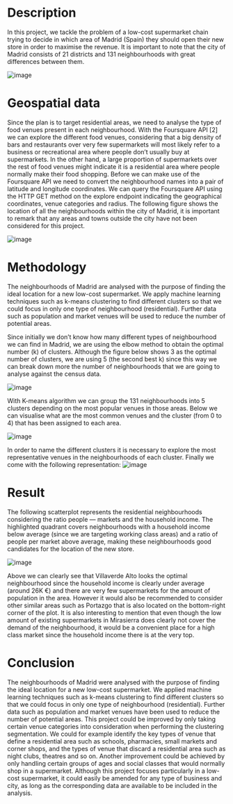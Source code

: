 # Description
In this project, we tackle the problem of a low-cost supermarket chain trying to decide in which area of Madrid (Spain) they should open their new store in order to maximise the revenue. It is important to note that the city of Madrid consists of 21 districts and 131 neighbourhoods with great differences between them.

![image](https://github.com/nitindantu/Retail/assets/41870240/2fa7aae7-2c78-44a3-b48e-ce9cbeb0e6e6)

# Geospatial data
Since the plan is to target residential areas, we need to analyse the type of food venues present in
each neighbourhood. With the Foursquare API [2] we can explore the different food venues,
considering that a big density of bars and restaurants over very few supermarkets will most likely
refer to a business or recreational area where people don’t usually buy at supermarkets. In the other
hand, a large proportion of supermarkets over the rest of food venues might indicate it is a residential
area where people normally make their food shopping.
Before we can make use of the Foursquare API we need to convert the neighbourhood names into a
pair of latitude and longitude coordinates. We can query the Foursquare API using the HTTP GET
method on the explore endpoint indicating the geographical coordinates, venue categories and
radius.
The following figure shows the location of all the neighbourhoods within the city of Madrid, it is
important to remark that any areas and towns outside the city have not been considered for this
project.

![image](https://github.com/nitindantu/Retail/assets/41870240/bf2764a4-1e1f-4de9-8fe4-702ec66f5b26)


# Methodology

The neighbourhoods of Madrid are analysed with the purpose of finding the ideal location for a new
low-cost supermarket. We apply machine learning techniques such as k-means clustering to find
different clusters so that we could focus in only one type of neighbourhood (residential). Further data
such as population and market venues will be used to reduce the number of potential areas.

Since initially we don’t know how many different types of neighbourhood we can find in Madrid, we
are using the elbow method to obtain the optimal number (k) of clusters.
Although the figure below shows 3 as the optimal number of clusters, we are using 5 (the second
best k) since this way we can break down more the number of neighbourhoods that we are going to
analyse against the census data.

![image](https://github.com/nitindantu/Retail/assets/41870240/2d058ddf-15f4-4a42-87ed-ea6c4d9995fb)

With K-means algorithm we can group the 131 neighbourhoods into 5 clusters depending on the
most popular venues in those areas. Below we can visualise what are the most common venues and
the cluster (from 0 to 4) that has been assigned to each area.

![image](https://github.com/nitindantu/Retail/assets/41870240/7d669c62-9d7f-4f69-bb3c-9ca7f78c203f)

In order to name the different clusters it is necessary to explore the most representative venues in
the neighbourhoods of each cluster. Finally we come with the following representation:
![image](https://github.com/nitindantu/Retail/assets/41870240/580992d0-907e-43f7-bd33-cae4718c62cd)


# Result
The following scatterplot represents the residential neighbourhoods considering the ratio people —
markets and the household income. The highlighted quadrant covers neighbourhoods with a
household income below average (since we are targeting working class areas) and a ratio of people
per market above average, making these neighbourhoods good candidates for the location of the
new store.

![image](https://github.com/nitindantu/Retail/assets/41870240/fae6688f-f32f-449a-8837-df535e650ad1)

Above we can clearly see that Villaverde Alto looks the optimal neighbourhood since the household
income is clearly under average (around 26K €) and there are very few supermarkets for the amount
of population in the area.
However it would also be recommended to consider other similar areas such as Portazgo that is also
located on the bottom-right corner of the plot.
It is also interesting to mention that even though the low amount of existing supermarkets in
Mirasierra does clearly not cover the demand of the neighbourhood, it would be a convenient place
for a high class market since the household income there is at the very top.

# Conclusion
The neighbourhoods of Madrid were analysed with the purpose of finding the ideal location for a new
low-cost supermarket. We applied machine learning techniques such as k-means clustering to find
different clusters so that we could focus in only one type of neighbourhood (residential). Further data
such as population and market venues have been used to reduce the number of potential areas.
This project could be improved by only taking certain venue categories into consideration when
performing the clustering segmentation. We could for example identify the key types of venue that
define a residential area such as schools, pharmacies, small markets and corner shops, and the
types of venue that discard a residential area such as night clubs, theatres and so on. Another
improvement could be achieved by only handling certain groups of ages and social classes that
would normally shop in a supermarket.
Although this project focuses particularly in a low-cost supermarket, it could easily be amended for
any type of business and city, as long as the corresponding data are available to be included in the
analysis.
